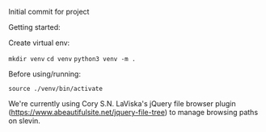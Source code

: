 Initial commit for project

Getting started:

Create virtual env:

`mkdir venv`
`cd venv`
`python3 venv -m .`

Before using/running:

`source ./venv/bin/activate`

We're currently using Cory S.N. LaViska's jQuery file browser plugin (https://www.abeautifulsite.net/jquery-file-tree)
to manage browsing paths on slevin.